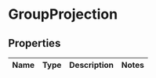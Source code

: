 # GroupProjection
## Properties

Name | Type | Description | Notes
------------ | ------------- | ------------- | -------------


